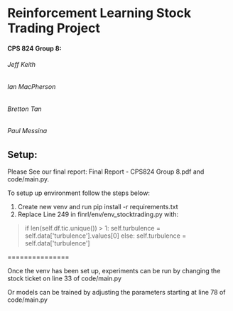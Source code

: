 # Reinforcement Learning Stock Trading Project
#### CPS 824 Group 8:
###### Jeff Keith
###### Ian MacPherson
###### Bretton Tan
###### Paul Messina

## Setup:

Please See our final report: Final Report - CPS824 Group 8.pdf and code/main.py.

To setup up environment follow the steps below:

1. Create new venv and run pip install -r requirements.txt
2. Replace Line 249 in finrl/env/env_stocktrading.py with:

>if len(self.df.tic.unique()) > 1:
>	self.turbulence = self.data['turbulence'].values[0]
>else:
>	self.turbulence = self.data['turbulence']
	
===============

Once the venv has been set up, experiments can be run by changing the stock ticket on line 33 of code/main.py

Or models can be trained by adjusting the parameters starting at line 78 of code/main.py